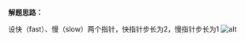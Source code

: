 **解题思路：**

设快（fast）、慢（slow）两个指针，快指针步长为2，慢指针步长为1 ![alt](https://uploadfiles.nowcoder.com/images/20220514/321641794_1652510901570/E5EEAFFDC85F92CE248C16D095052F25)